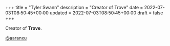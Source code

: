 +++
title = "Tyler Swann"
description = "Creator of Trove"
date = 2022-07-03T08:50:45+00:00
updated = 2022-07-03T08:50:45+00:00
draft = false
+++

Creator of **Trove**.

[@aaranxu](https://github.com/oraqlle)
